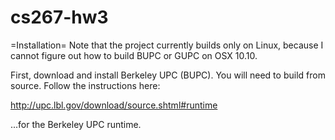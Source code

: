# cs267-hw3
=Installation=
Note that the project currently builds only on Linux, because I cannot figure out how to build BUPC
or GUPC on OSX 10.10.

First, download and install Berkeley UPC (BUPC).  You will need to build from source.  Follow
the instructions here:

http://upc.lbl.gov/download/source.shtml#runtime

...for the Berkeley UPC runtime.
